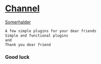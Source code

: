 # [Channel](https://telegram.me/Sourcesiran)
[Somerhalder](https://telegram.me/Somerhaider)
```sh
A few simple plugins for your dear friends
Simple and functional plugins
and
Thank you dear friend
```
### Good luck
